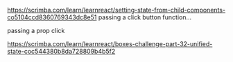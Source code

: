 https://scrimba.com/learn/learnreact/setting-state-from-child-components-co5104ccd8360769343dc8e51
passing a click button function...


passing a prop click

https://scrimba.com/learn/learnreact/boxes-challenge-part-32-unified-state-coc544380b8da728809b4b5f2